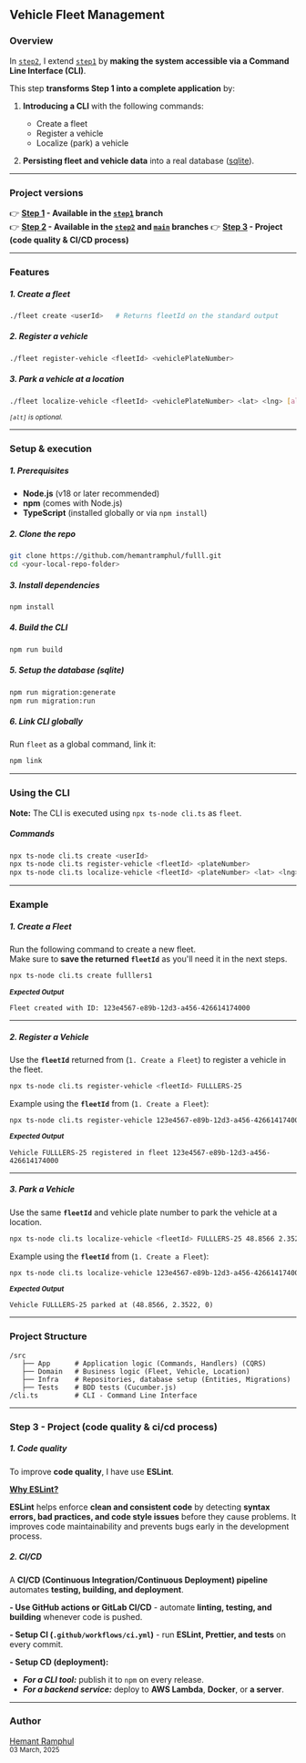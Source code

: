 ## Vehicle Fleet Management

### Overview

In [`step2`](https://github.com/hemantramphul/fulll/tree/step2/Backend), I extend [`step1`](https://github.com/hemantramphul/fulll/tree/step1/Backend) by **making the system accessible via a Command Line Interface (CLI)**.

This step **transforms Step 1 into a complete application** by:

1. **Introducing a CLI** with the following commands:

   - Create a fleet
   - Register a vehicle
   - Localize (park) a vehicle

2. **Persisting fleet and vehicle data** into a real database ([sqlite](https://www.sqlite.org/about.html)).

---

### Project versions

👉 **[Step 1](https://github.com/hemantramphul/fulll/tree/step1/Backend) - Available in the [`step1`](https://github.com/hemantramphul/fulll/tree/step1/Backend) branch**  
👉 **[Step 2](https://github.com/hemantramphul/fulll/tree/step2/Backend) - Available in the [`step2`](https://github.com/hemantramphul/fulll/tree/step2/Backend) and [`main`](https://github.com/hemantramphul/fulll/tree/main/Backend) branches**
👉 **[Step 3](#step-3---project-code-quality--cicd-process) - Project (code quality & CI/CD process)**

---

### Features

##### 1. Create a fleet

```sh
./fleet create <userId>   # Returns fleetId on the standard output
```

##### 2. Register a vehicle

```sh
./fleet register-vehicle <fleetId> <vehiclePlateNumber>
```

##### 3. Park a vehicle at a location

```sh
./fleet localize-vehicle <fleetId> <vehiclePlateNumber> <lat> <lng> [alt]
```

_<sup>`[alt]` is optional.</sup>_

---

### Setup & execution

##### 1. Prerequisites

- **Node.js** (v18 or later recommended)
- **npm** (comes with Node.js)
- **TypeScript** (installed globally or via `npm install`)

##### 2. Clone the repo

```sh
git clone https://github.com/hemantramphul/fulll.git
cd <your-local-repo-folder>
```

##### 3. Install dependencies

```sh
npm install
```

##### 4. Build the CLI

```sh
npm run build
```

##### 5. Setup the database (sqlite)

```sh
npm run migration:generate
npm run migration:run
```

##### 6. Link CLI globally

Run `fleet` as a global command, link it:

```sh
npm link
```

---

### Using the CLI

**Note:** The CLI is executed using `npx ts-node cli.ts` as `fleet`.

##### Commands

```sh
npx ts-node cli.ts create <userId>
npx ts-node cli.ts register-vehicle <fleetId> <plateNumber>
npx ts-node cli.ts localize-vehicle <fleetId> <plateNumber> <lat> <lng> [alt]
```

---

### Example

##### 1. Create a Fleet

Run the following command to create a new fleet.  
Make sure to **save the returned `fleetId`** as you'll need it in the next steps.

```sh
npx ts-node cli.ts create fulllers1
```

_<sup>**Expected Output**</sup>_

```
Fleet created with ID: 123e4567-e89b-12d3-a456-426614174000
```

---

##### 2. Register a Vehicle

Use the **`fleetId`** returned from (`1. Create a Fleet`) to register a vehicle in the fleet.

```sh
npx ts-node cli.ts register-vehicle <fleetId> FULLLERS-25
```

Example using the **`fleetId`** from (`1. Create a Fleet`):

```sh
npx ts-node cli.ts register-vehicle 123e4567-e89b-12d3-a456-426614174000 FULLLERS-25
```

_<sup>**Expected Output**</sup>_

```
Vehicle FULLLERS-25 registered in fleet 123e4567-e89b-12d3-a456-426614174000
```

---

##### 3. Park a Vehicle

Use the same **`fleetId`** and vehicle plate number to park the vehicle at a location.

```sh
npx ts-node cli.ts localize-vehicle <fleetId> FULLLERS-25 48.8566 2.3522

```

Example using the **`fleetId`** from (`1. Create a Fleet`):

```sh
npx ts-node cli.ts localize-vehicle 123e4567-e89b-12d3-a456-426614174000 FULLLERS-25 48.8566 2.3522
```

_<sup>**Expected Output**</sup>_

```
Vehicle FULLLERS-25 parked at (48.8566, 2.3522, 0)
```

---

### Project Structure

```
/src
   ├── App      # Application logic (Commands, Handlers) (CQRS)
   ├── Domain   # Business logic (Fleet, Vehicle, Location)
   ├── Infra    # Repositories, database setup (Entities, Migrations)
   ├── Tests    # BDD tests (Cucumber.js)
/cli.ts         # CLI - Command Line Interface
```

---

### Step 3 - Project (code quality & ci/cd process)

##### 1. Code quality

To improve **code quality**, I have use **ESLint**.

**<ins>Why ESLint?</ins>**

**ESLint** helps enforce **clean and consistent code** by detecting **syntax errors, bad practices, and code style issues** before they cause problems. It improves code maintainability and prevents bugs early in the development process.

##### 2. CI/CD

A **CI/CD (Continuous Integration/Continuous Deployment) pipeline** automates **testing, building, and deployment**.

**- Use GitHub actions or GitLab CI/CD** - automate **linting, testing, and building** whenever code is pushed.

**- Setup CI (`.github/workflows/ci.yml`)** - run **ESLint, Prettier, and tests** on every commit.

**- Setup CD (deployment):**

- _**For a CLI tool:**_ publish it to `npm` on every release.
- _**For a backend service:**_ deploy to **AWS Lambda**, **Docker**, or **a server**.

---

### Author

[Hemant Ramphul](https://www.linkedin.com/in/hemantramphul/)<br/>
<sup>03 March, 2025</sup>

